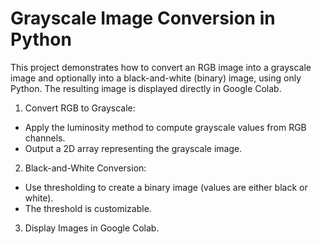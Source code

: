 # Grayscale Image Conversion in Python

This project demonstrates how to convert an RGB image into a grayscale image and optionally into a black-and-white (binary) image, using only Python. The resulting image is displayed directly in Google Colab.


1. Convert RGB to Grayscale:
- Apply the luminosity method to compute grayscale values from RGB channels.
- Output a 2D array representing the grayscale image.

2. Black-and-White Conversion:
- Use thresholding to create a binary image (values are either black or white).
- The threshold is customizable.

3. Display Images in Google Colab.
